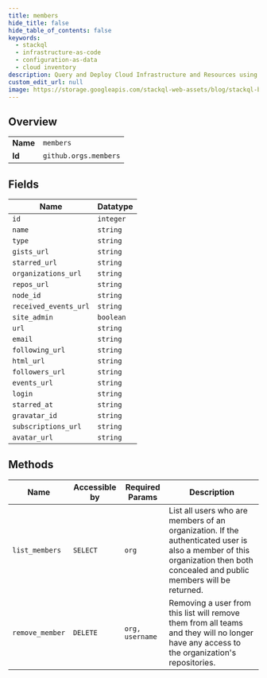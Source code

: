 ```yaml
---
title: members
hide_title: false
hide_table_of_contents: false
keywords:
  - stackql
  - infrastructure-as-code
  - configuration-as-data
  - cloud inventory
description: Query and Deploy Cloud Infrastructure and Resources using SQL
custom_edit_url: null
image: https://storage.googleapis.com/stackql-web-assets/blog/stackql-blog-post-featured-image.png
---
```

  
    

## Overview
<table><tbody>
<tr><td><b>Name</b></td><td><code>members</code></td></tr>
<tr><td><b>Id</b></td><td><code>github.orgs.members</code></td></tr>
</tbody></table>

## Fields
| Name | Datatype |
| ---- | -------- |
| `id` | `integer` |
| `name` | `string` |
| `type` | `string` |
| `gists_url` | `string` |
| `starred_url` | `string` |
| `organizations_url` | `string` |
| `repos_url` | `string` |
| `node_id` | `string` |
| `received_events_url` | `string` |
| `site_admin` | `boolean` |
| `url` | `string` |
| `email` | `string` |
| `following_url` | `string` |
| `html_url` | `string` |
| `followers_url` | `string` |
| `events_url` | `string` |
| `login` | `string` |
| `starred_at` | `string` |
| `gravatar_id` | `string` |
| `subscriptions_url` | `string` |
| `avatar_url` | `string` |
## Methods
| Name | Accessible by | Required Params | Description |
| ---- | ------------- | --------------- | ----------- |
| `list_members` | `SELECT` | `org` | List all users who are members of an organization. If the authenticated user is also a member of this organization then both concealed and public members will be returned. |
| `remove_member` | `DELETE` | `org, username` | Removing a user from this list will remove them from all teams and they will no longer have any access to the organization's repositories. |
